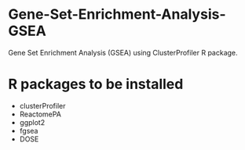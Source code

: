 # Gene-Set-Enrichment-Analysis-GSEA

Gene Set Enrichment Analysis (GSEA) using ClusterProfiler R package. 

# R packages to be installed

- clusterProfiler
- ReactomePA
- ggplot2
- fgsea
- DOSE

